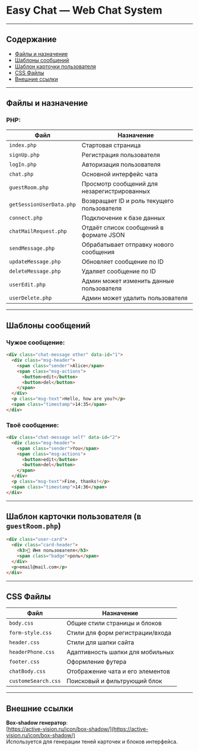 #  Easy Chat — Web Chat System


---

##  Содержание

- [ Файлы и назначение](#файлы-и-назначение)
- [ Шаблоны сообщений](#шаблоны-сообщений)
- [ Шаблон карточки пользователя](#шаблон-карточки-пользователя)
- [ CSS Файлы](#css-файлы)
- [ Внешние ссылки](#внешние-ссылки)

---

##  Файлы и назначение

###  PHP:

| Файл | Назначение |
|------|------------|
| `index.php` | Стартовая страница |
| `signUp.php` | Регистрация пользователя |
| `logIn.php` | Авторизация пользователя |
| `chat.php` | Основной интерфейс чата |
| `guestRoom.php` | Просмотр сообщений для незарегистрированных |
| `getSessionUserData.php` | Возвращает ID и роль текущего пользователя |
| `connect.php` | Подключение к базе данных |
| `chatMailRequest.php` | Отдаёт список сообщений в формате JSON |
| `sendMessage.php` | Обрабатывает отправку нового сообщения |
| `updateMessage.php` | Обновляет сообщение по ID |
| `deleteMessage.php` | Удаляет сообщение по ID |
| `userEdit.php` | Админ может изменить данные пользователя |
| `userDelete.php` | Админ может удалить пользователя |

---

## Шаблоны сообщений

### Чужое сообщение:
```html
<div class="chat-message other" data-id="1">
  <div class="msg-header">
    <span class="sender">Alice</span>
    <span class="msg-actions">
      <button>edit</button>
      <button>del</button>
    </span>
  </div>
  <p class="msg-text">Hello, how are you?</p>
  <span class="timestamp">14:35</span>
</div>
```

### Твоё сообщение:
```html
<div class="chat-message self" data-id="2">
  <div class="msg-header">
    <span class="sender">You</span>
    <span class="msg-actions">
      <button>edit</button>
      <button>del</button>
    </span>
  </div>
  <p class="msg-text">Fine, thanks!</p>
  <span class="timestamp">14:36</span>
</div>
```

---

## Шаблон карточки пользователя (в `guestRoom.php`)

```html
<div class="user-card">
  <div class="card-header">
    <h3>👤 Имя пользователя</h3>
    <span class="badge">роль</span>
  </div>
  <p>email@mail.com</p>
</div>
```

---

## CSS Файлы

| Файл | Назначение |
|------|------------|
| `body.css` | Общие стили страницы и блоков |
| `form-style.css` | Стили для форм регистрации/входа |
| `header.css` | Стили для шапки сайта |
| `headerPhone.css` | Адаптивность шапки для мобильных |
| `footer.css` | Оформление футера |
| `chatBody.css` | Отображение чата и его элементов |
| `customeSearch.css` | Поисковый и фильтрующий блок |

---

## Внешние ссылки

**Box-shadow генератор**:  
  [https://active-vision.ru/icon/box-shadow/](https://active-vision.ru/icon/box-shadow/)  
  Используется для генерации теней карточек и блоков интерфейса.
